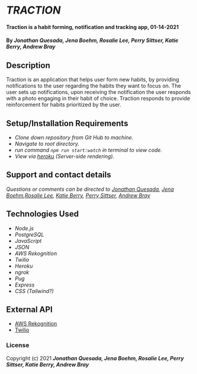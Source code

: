 # _TRACTION_


#### Traction is a habit forming, notification and tracking app, 01-14-2021

#### By _**Jonathan Quesada, Jena Boehm, Rosalie Lee, Perry Sittser, Katie Berry, Andrew Bray**_ 


## Description

Traction is an application that helps user form new habits, by providing notifications to the user regarding the habits they want to focus on. The user sets up notifications, upon receiving the notification the user responds with a photo engaging in their habit of choice. Traction responds to provide reinforcement for habits prioritized by the user.


## Setup/Installation Requirements

* _Clone down repository from Git Hub to machine._
* _Navigate to root directory._
* _run command `npm run start:watch` in terminal to view code._
* _View via [heroku](https://) (Server-side rendering)._


## Support and contact details

_Questions or comments can be directed to [Jonathan Quesada](jonnythan.quesada@gmail.com), [Jena Boehm](boehmjena@gmail.com),[Rosalie Lee](rosalie337@gmail.com), [Katie Berry](katieberrym@gmail.com), [Perry Sittser](sittserp@gmail.com), [Andrew Bray](amichaelbray@gmail.com)_


## Technologies Used
* _Node.js_
* _PostgreSQL_
* _JavaScript_
* _JSON_
* _AWS Rekognition_
* _Twilio_
* _Heroku_
* _ngrok_
* _Pug_
* _Express_
* _CSS (Tailwind?)_


## External API

* [AWS Rekognition](https://docs.aws.amazon.com/rekognition/index.html)
* [Twilio](https://www.twilio.com/docs)


### License

Copyright (c) 2021 **_Jonathan Quesada, Jena Boehm, Rosalie Lee, Perry Sittser, Katie Berry, Andrew Bray_**

